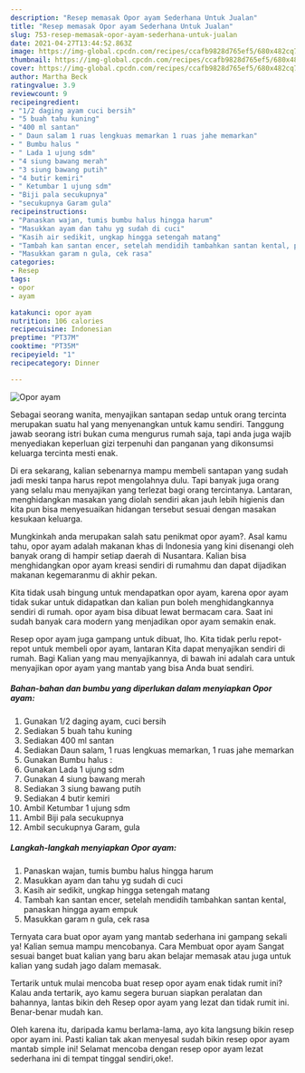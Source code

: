 ```yaml
---
description: "Resep memasak Opor ayam Sederhana Untuk Jualan"
title: "Resep memasak Opor ayam Sederhana Untuk Jualan"
slug: 753-resep-memasak-opor-ayam-sederhana-untuk-jualan
date: 2021-04-27T13:44:52.863Z
image: https://img-global.cpcdn.com/recipes/ccafb9828d765ef5/680x482cq70/opor-ayam-foto-resep-utama.jpg
thumbnail: https://img-global.cpcdn.com/recipes/ccafb9828d765ef5/680x482cq70/opor-ayam-foto-resep-utama.jpg
cover: https://img-global.cpcdn.com/recipes/ccafb9828d765ef5/680x482cq70/opor-ayam-foto-resep-utama.jpg
author: Martha Beck
ratingvalue: 3.9
reviewcount: 9
recipeingredient:
- "1/2 daging ayam cuci bersih"
- "5 buah tahu kuning"
- "400 ml santan"
- " Daun salam 1 ruas lengkuas memarkan 1 ruas jahe memarkan"
- " Bumbu halus "
- " Lada 1 ujung sdm"
- "4 siung bawang merah"
- "3 siung bawang putih"
- "4 butir kemiri"
- " Ketumbar 1 ujung sdm"
- "Biji pala secukupnya"
- "secukupnya Garam gula"
recipeinstructions:
- "Panaskan wajan, tumis bumbu halus hingga harum"
- "Masukkan ayam dan tahu yg sudah di cuci"
- "Kasih air sedikit, ungkap hingga setengah matang"
- "Tambah kan santan encer, setelah mendidih tambahkan santan kental, panaskan hingga ayam empuk"
- "Masukkan garam n gula, cek rasa"
categories:
- Resep
tags:
- opor
- ayam

katakunci: opor ayam 
nutrition: 106 calories
recipecuisine: Indonesian
preptime: "PT37M"
cooktime: "PT35M"
recipeyield: "1"
recipecategory: Dinner

---
```



![Opor ayam](https://img-global.cpcdn.com/recipes/ccafb9828d765ef5/680x482cq70/opor-ayam-foto-resep-utama.jpg)

Sebagai seorang wanita, menyajikan santapan sedap untuk orang tercinta merupakan suatu hal yang menyenangkan untuk kamu sendiri. Tanggung jawab seorang istri bukan cuma mengurus rumah saja, tapi anda juga wajib menyediakan keperluan gizi terpenuhi dan panganan yang dikonsumsi keluarga tercinta mesti enak.

Di era  sekarang, kalian sebenarnya mampu membeli santapan yang sudah jadi meski tanpa harus repot mengolahnya dulu. Tapi banyak juga orang yang selalu mau menyajikan yang terlezat bagi orang tercintanya. Lantaran, menghidangkan masakan yang diolah sendiri akan jauh lebih higienis dan kita pun bisa menyesuaikan hidangan tersebut sesuai dengan masakan kesukaan keluarga. 



Mungkinkah anda merupakan salah satu penikmat opor ayam?. Asal kamu tahu, opor ayam adalah makanan khas di Indonesia yang kini disenangi oleh banyak orang di hampir setiap daerah di Nusantara. Kalian bisa menghidangkan opor ayam kreasi sendiri di rumahmu dan dapat dijadikan makanan kegemaranmu di akhir pekan.

Kita tidak usah bingung untuk mendapatkan opor ayam, karena opor ayam tidak sukar untuk didapatkan dan kalian pun boleh menghidangkannya sendiri di rumah. opor ayam bisa dibuat lewat bermacam cara. Saat ini sudah banyak cara modern yang menjadikan opor ayam semakin enak.

Resep opor ayam juga gampang untuk dibuat, lho. Kita tidak perlu repot-repot untuk membeli opor ayam, lantaran Kita dapat menyajikan sendiri di rumah. Bagi Kalian yang mau menyajikannya, di bawah ini adalah cara untuk menyajikan opor ayam yang mantab yang bisa Anda buat sendiri.

<!--inarticleads1-->

##### Bahan-bahan dan bumbu yang diperlukan dalam menyiapkan Opor ayam:

1. Gunakan 1/2 daging ayam, cuci bersih
1. Sediakan 5 buah tahu kuning
1. Sediakan 400 ml santan
1. Sediakan  Daun salam, 1 ruas lengkuas memarkan, 1 ruas jahe memarkan
1. Gunakan  Bumbu halus :
1. Gunakan  Lada 1 ujung sdm
1. Gunakan 4 siung bawang merah
1. Sediakan 3 siung bawang putih
1. Sediakan 4 butir kemiri
1. Ambil  Ketumbar 1 ujung sdm
1. Ambil Biji pala secukupnya
1. Ambil secukupnya Garam, gula




<!--inarticleads2-->

##### Langkah-langkah menyiapkan Opor ayam:

1. Panaskan wajan, tumis bumbu halus hingga harum
1. Masukkan ayam dan tahu yg sudah di cuci
1. Kasih air sedikit, ungkap hingga setengah matang
1. Tambah kan santan encer, setelah mendidih tambahkan santan kental, panaskan hingga ayam empuk
1. Masukkan garam n gula, cek rasa




Ternyata cara buat opor ayam yang mantab sederhana ini gampang sekali ya! Kalian semua mampu mencobanya. Cara Membuat opor ayam Sangat sesuai banget buat kalian yang baru akan belajar memasak atau juga untuk kalian yang sudah jago dalam memasak.

Tertarik untuk mulai mencoba buat resep opor ayam enak tidak rumit ini? Kalau anda tertarik, ayo kamu segera buruan siapkan peralatan dan bahannya, lantas bikin deh Resep opor ayam yang lezat dan tidak rumit ini. Benar-benar mudah kan. 

Oleh karena itu, daripada kamu berlama-lama, ayo kita langsung bikin resep opor ayam ini. Pasti kalian tak akan menyesal sudah bikin resep opor ayam mantab simple ini! Selamat mencoba dengan resep opor ayam lezat sederhana ini di tempat tinggal sendiri,oke!.

